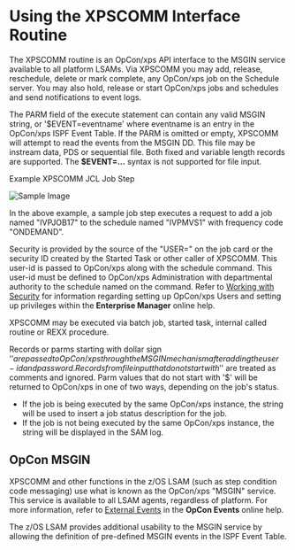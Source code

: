 # Using the XPSCOMM Interface Routine

The XPSCOMM routine is an OpCon/xps API interface to the MSGIN service available to all platform LSAMs. Via XPSCOMM you may add, release, reschedule, delete or mark complete, any OpCon/xps job on the Schedule server. You may also hold, release or start OpCon/xps jobs and schedules and send notifications to event logs.

The PARM field of the execute statement can contain any valid MSGIN string, or \'\$EVENT=eventname\' where eventname is an entry in the OpCon/xps ISPF Event Table. If the PARM is omitted or empty, XPSCOMM will attempt to read the events from the MSGIN DD. This file may be instream data, PDS or sequential file. Both fixed and variable length records are supported. The **\$EVENT=\...** syntax is not supported for file input.

Example XPSCOMM JCL Job Step

![Sample Image](/img/Example-XPSCOMM-JCL-Job-Step.png "Sample Image")

In the above example, a sample job step executes a request to add a job named "IVPJOB17" to the schedule named "IVPMVS1" with frequency code "ONDEMAND".

Security is provided by the source of the "USER=" on the job card or the security ID created by the Started Task or other caller of XPSCOMM. This user-id is passed to OpCon/xps along with the schedule command. This user-id must be defined to OpCon/xps Administration with departmental authority to the schedule named on the command. Refer to [Working with Security](https://help.smatechnologies.com/opcon/core/latest/UI/Enterprise-Manager/Working-with-Security.md#top) for information regarding setting up OpCon/xps Users and setting up privileges within the **Enterprise Manager** online help.

XPSCOMM may be executed via batch job, started task, internal called routine or REXX procedure.

Records or parms starting with dollar sign '$' are passed to OpCon/xps through the MSGIN mechanism after adding the user-id and password. Records from file input that do not start with '$' are treated as comments and ignored. Parm values that do not start with '$' will be returned to OpCon/xps in one of two ways, depending on the job's status.

- If the job is being executed by the same OpCon/xps instance, the string will be used to insert a job status description for the job.
- If the job is not being executed by the same OpCon/xps instance, the string will be displayed in the SAM log.

## OpCon MSGIN

XPSCOMM and other functions in the z/OS LSAM (such as step condition code messaging) use what is known as the OpCon/xps "MSGIN" service. This service is available to all LSAM agents, regardless of platform. For more information, refer to [External Events](https://help.smatechnologies.com/opcon/core/latest/OpCon-Events/Defining-Events.md#External) in the **OpCon Events** online help.

The z/OS LSAM provides additional usability to the MSGIN service by allowing the definition of pre-defined MSGIN events in the ISPF Event Table.
